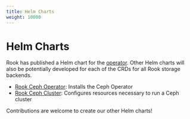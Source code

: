 ```yaml
---
title: Helm Charts
weight: 10000
---
```


# Helm Charts

Rook has published a Helm chart for the [operator](helm-operator.md). Other Helm charts will also be potentially developed for each of the
CRDs for all Rook storage backends.

* [Rook Ceph Operator](helm-operator.md): Installs the Ceph Operator
* [Rook Ceph Cluster](helm-ceph-cluster.md): Configures resources necessary to run a Ceph cluster

Contributions are welcome to create our other Helm charts!

